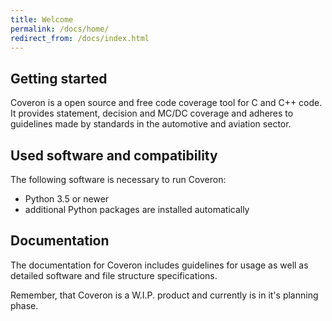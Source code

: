 ```yaml
---
title: Welcome
permalink: /docs/home/
redirect_from: /docs/index.html
---
```


## Getting started

Coveron is a open source and free code coverage tool for C and C++ code.
It provides statement, decision and MC/DC coverage and adheres to guidelines made by standards
in the automotive and aviation sector.


## Used software and compatibility

The following software is necessary to run Coveron:
- Python 3.5 or newer
- additional Python packages are installed automatically


## Documentation

The documentation for Coveron includes guidelines for usage as well as detailed software and file structure specifications.

Remember, that Coveron is a W.I.P. product and currently is in it's planning phase.